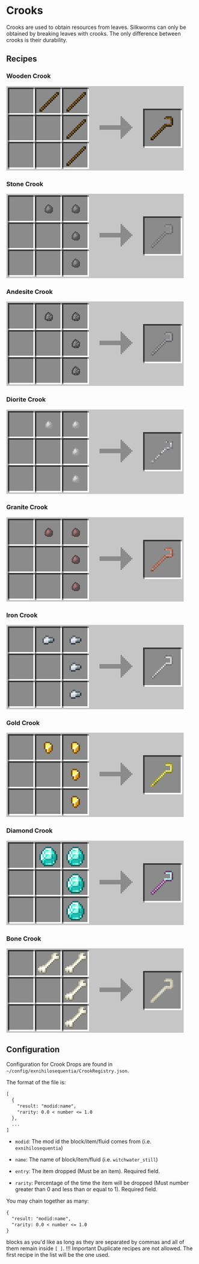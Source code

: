 Crooks
======
Crooks are used to obtain resources from leaves. Silkworms can only be obtained by breaking leaves with crooks. The only difference between crooks is their durability.

Recipes
-------
### Wooden Crook
![](../images/recipes/crook_wood.png)

### Stone Crook
![](../images/recipes/crook_stone.png)

### Andesite Crook
![](../images/recipes/crook_andesite.png)

### Diorite Crook
![](../images/recipes/crook_diorite.png)

### Granite Crook
![](../images/recipes/crook_granite.png)

### Iron Crook
![](../images/recipes/crook_iron.png)

### Gold Crook
![](../images/recipes/crook_gold.png)

### Diamond Crook
![](../images/recipes/crook_diamond.png)

### Bone Crook
![](../images/recipes/crook_bone.png)

Configuration
-------------
Configuration for Crook Drops are found in `~/config/exnihilosequentia/CrookRegistry.json`.

The format of the file is: 
```
[
  {
    "result: "modid:name",
    "rarity: 0.0 < number <= 1.0
  },
  ...
]
```
- `modid`: The mod id the block/item/fluid comes from (i.e. `exnihilosequentia`)
- `name`: The name of block/item/fluid (i.e. `witchwater_still`)

- `entry`: The item dropped (Must be an item). Required field.
- `rarity`: Percentage of the time the item will be dropped (Must number greater than 0 and less than or equal to 1). Required field.

You may chain together as many:
```
{
  "result: "modid:name",
  "rarity: 0.0 < number <= 1.0
}
```
blocks as you'd like as long as they are separated by commas and all of them remain inside `[ ]`.
!!! Important
    Duplicate recipes are not allowed. The first recipe in the list will be the one used.